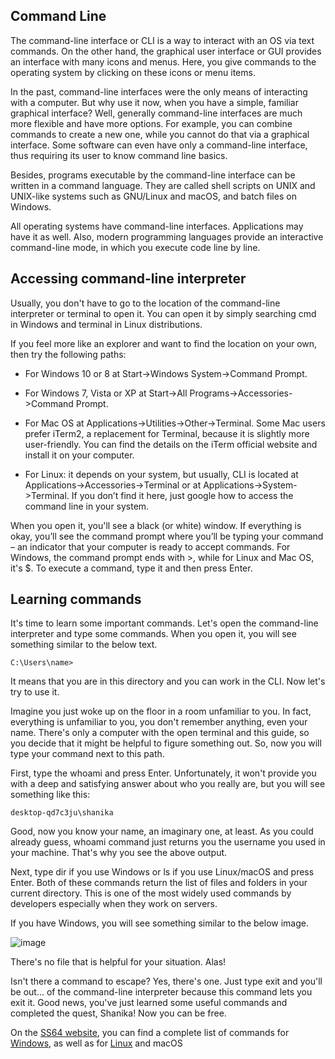 ## Command Line
The command-line interface or CLI is a way to interact with an OS via text commands. On the other hand, the graphical user interface or GUI provides an interface with many icons and menus. Here, you give commands to the operating system by clicking on these icons or menu items.

In the past, command-line interfaces were the only means of interacting with a computer. But why use it now, when you have a simple, familiar graphical interface? Well, generally command-line interfaces are much more flexible and have more options. For example, you can combine commands to create a new one, while you cannot do that via a graphical interface. Some software can even have only a command-line interface, thus requiring its user to know command line basics.

Besides, programs executable by the command-line interface can be written in a command language. They are called shell scripts on UNIX and UNIX-like systems such as GNU/Linux and macOS, and batch files on Windows.

All operating systems have command-line interfaces. Applications may have it as well. Also, modern programming languages provide an interactive command-line mode, in which you execute code line by line.

## Accessing command-line interpreter
Usually, you don't have to go to the location of the command-line interpreter or terminal to open it. You can open it by simply searching cmd in Windows and terminal in Linux distributions.

If you feel more like an explorer and want to find the location on your own, then try the following paths: 

- For Windows 10 or 8 at Start->Windows System->Command Prompt.

- For Windows 7, Vista or XP at Start->All Programs->Accessories->Command Prompt.

- For Mac OS at Applications->Utilities->Other->Terminal. Some Mac users prefer iTerm2, a replacement for Terminal, because it is slightly more user-friendly. You can find the details on the iTerm official website and install it on your computer.

 - For Linux: it depends on your system, but usually, CLI is located at Applications->Accessories->Terminal or at Applications->System->Terminal. If you don’t find it here, just google how to access the command line in your system.

When you open it, you'll see a black (or white) window. If everything is okay, you’ll see the command prompt where you’ll be typing your command – an indicator that your computer is ready to accept commands. For Windows, the command prompt ends with >, while for Linux and Mac OS, it's $. To execute a command, type it and then press Enter.

## Learning commands
It's time to learn some important commands. Let's open the command-line interpreter and type some commands. When you open it, you will see something similar to the below text. 

```
C:\Users\name>
```
It means that you are in this directory and you can work in the CLI. Now let's try to use it.

Imagine you just woke up on the floor in a room unfamiliar to you. In fact, everything is unfamiliar to you, you don't remember anything, even your name. There's only a computer with the open terminal and this guide, so you decide that it might be helpful to figure something out. So, now you will type your command next to this path.

First, type the whoami and press Enter. Unfortunately, it won't provide you with a deep and satisfying answer about who you really are, but you will see something like this:

```
desktop-qd7c3ju\shanika
```

Good, now you know your name, an imaginary one, at least. As you could already guess, whoami command just returns you the username you used in your machine. That's why you see the above output.

Next, type dir if you use Windows or ls if you use Linux/macOS and press Enter. Both of these commands return the list of files and folders in your current directory. This is one of the most widely used commands by developers especially when they work on servers.

If you have Windows, you will see something similar to the below image.

![image](https://user-images.githubusercontent.com/92832451/185399602-c5b3718e-1673-4c07-96bd-006489635b0b.png)

There's no file that is helpful for your situation. Alas!

Isn't there a command to escape? Yes, there's one. Just type exit and you'll be out... of the command-line interpreter because this command lets you exit it. Good news, you've just learned some useful commands and completed the quest, Shanika! Now you can be free.

On the [SS64 website](https://ss64.com/), you can find a complete list of commands for [Windows](https://ss64.com/nt/), as well as for [Linux](https://ss64.com/bash/) and macOS
